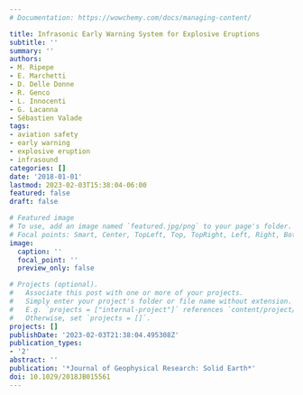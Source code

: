 ```yaml
---
# Documentation: https://wowchemy.com/docs/managing-content/

title: Infrasonic Early Warning System for Explosive Eruptions
subtitle: ''
summary: ''
authors:
- M. Ripepe
- E. Marchetti
- D. Delle Donne
- R. Genco
- L. Innocenti
- G. Lacanna
- Sébastien Valade
tags:
- aviation safety
- early warning
- explosive eruption
- infrasound
categories: []
date: '2018-01-01'
lastmod: 2023-02-03T15:38:04-06:00
featured: false
draft: false

# Featured image
# To use, add an image named `featured.jpg/png` to your page's folder.
# Focal points: Smart, Center, TopLeft, Top, TopRight, Left, Right, BottomLeft, Bottom, BottomRight.
image:
  caption: ''
  focal_point: ''
  preview_only: false

# Projects (optional).
#   Associate this post with one or more of your projects.
#   Simply enter your project's folder or file name without extension.
#   E.g. `projects = ["internal-project"]` references `content/project/deep-learning/index.md`.
#   Otherwise, set `projects = []`.
projects: []
publishDate: '2023-02-03T21:38:04.495308Z'
publication_types:
- '2'
abstract: ''
publication: '*Journal of Geophysical Research: Solid Earth*'
doi: 10.1029/2018JB015561
---
```

